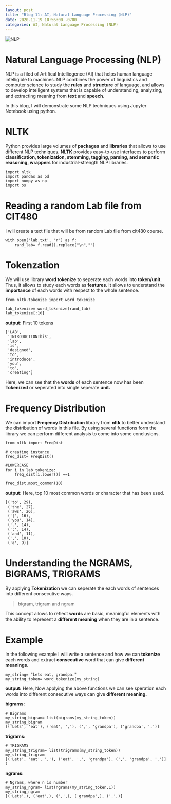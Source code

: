 ```yaml
---
layout: post
title: "Blog 11: AI, Natural Language Processing (NLP)"
date: 2020-11-19 10:56:00 -0700
categories: AI, Natural Language Processing (NLP)
---
```


![NLP](/assets/images/blog_11/nlp.png)

# Natural Language Processing (NLP)

NLP is a filed of Artifical Intelliegence (AI) that helps human language intelligible to machines.
NLP combines the power of linguistics and computer science to study the **rules** and **structure** of language, and allows to develop intelligent systems that is capable of understanding, analyzing, and extracting meaning from **text** and **speech**.

In this blog, I will demonstrate some NLP techniques using Jupyter Notebook using python.

# NLTK

Python provides large volumes of **packages** and **libraries** that allows to use different NLP techniques.
**NLTK** provides easy-to-use interfaces to perform **classification, tokenization, stemming, tagging, parsing, and semantic reasoning, wrappers** for industrial-strength NLP libraries.

```
import nltk
import pandas as pd
import numpy as np
import os
```

# Reading a random Lab file from CIT480

I will create a text file that will be from random Lab file from cit480 course.

```
with open('lab.txt', "r") as f:
    rand_lab= f.read().replace("\n","")
```

# Tokenzation

We will use library **word tokenize** to seperate each words into **token/unit**. Thus, it allows to study each words as **features**. It allows to understand the **importance** of each words with respect to the whole sentence.

```
from nltk.tokenize import word_tokenize

lab_tokenize= word_tokenize(rand_lab)
lab_tokenize[:10]
```
**output:** First 10 tokens

```
['LAB',
 'INTRODUCTIONThis',
 'lab',
 'is',
 'designed',
 'to',
 'introduce',
 'you',
 'to',
 'creating']
```
Here, we can see that the **words** of each sentence now has been **Tokenized** or seperated into single seperate **unit.**

# Frequency Distribution

We can import **Freqency Distribution** library from **nltk** to better understand the distribution of words in this file. 
By using several functions form the library we can perform different analysis to come into some conclusions.

```
from nltk import FreqDist

# creating instance
freq_dist= FreqDist()

#LOWERCASE
for i in lab_tokenize:
    freq_dist[i.lower()] +=1

freq_dist.most_common(10)
```
**output:** Here, top 10 most common words or character that has been used.

```
[('to', 29),
 ('the', 27),
 ('aws', 26),
 ('|', 16),
 ('you', 14),
 ('.', 14),
 (':', 14),
 ('and', 11),
 (',', 10),
 ('a', 9)]
```

# Understanding the NGRAMS, BIGRAMS, TRIGRAMS

By applying **Tokenization** we can seperate the each words of sentences into different consecutive ways.

> bigram, trigram and ngram

This concept allows to reflect **words** are basic, meaningful elements with the ability to represent a **different meaning** when they are in a sentence.

# Example

In the following example I will write a sentence and how we can **tokenize** each words and extract **consecutive** word that can give **different meanings.** 
```
my_string= "Lets eat, grandpa."
my_string_token= word_tokenize(my_string)
```

**output:**
Here, Now applying the above functions we can see speration each words into different consecutive ways can give **different meaning.**

**bigrams:**
```
# Bigrams
my_string_bigram= list(bigrams(my_string_token))
my_string_bigram
[('Lets', 'eat'), ('eat', ','), (',', 'grandpa'), ('grandpa', '.')]
```
**trigrams:**
```
# TRIGRAMS
my_string_trigram= list(trigrams(my_string_token))
my_string_trigram
[('Lets', 'eat', ','), ('eat', ',', 'grandpa'), (',', 'grandpa', '.')]
)
```
**ngrams:**
```
# Ngrams, where n is number
my_string_ngram= list(ngrams(my_string_token,1))
my_string_ngram
[('Lets',), ('eat',), (',',), ('grandpa',), ('.',)]

```

